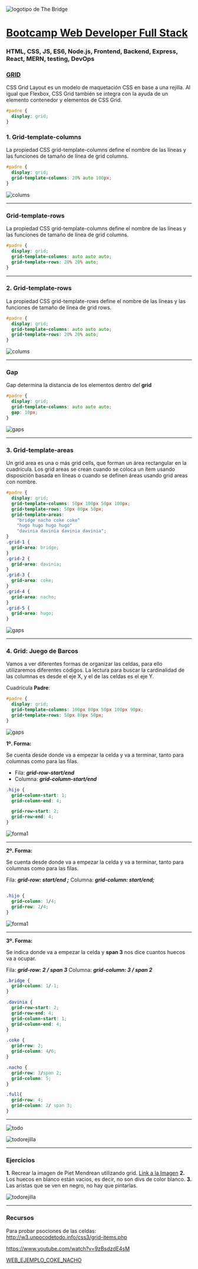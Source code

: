 ![logotipo de The Bridge](https://user-images.githubusercontent.com/27650532/77754601-e8365180-702b-11ea-8bed-5bc14a43f869.png "logotipo de The Bridge")

# [Bootcamp Web Developer Full Stack](https://www.thebridge.tech/bootcamps/bootcamp-fullstack-developer/)

### HTML, CSS, JS, ES6, Node.js, Frontend, Backend, Express, React, MERN, testing, DevOps

### [GRID](https://developer.mozilla.org/es/docs/Web/CSS/CSS_Grid_Layout)

CSS Grid Layout es un modelo de maquetación CSS en base a una rejilla. Al igual que Flexbox, CSS Grid también se integra con la ayuda de un elemento contenedor y elementos de CSS Grid.

```css
#padre {
  display: grid;
}
```

### 1. Grid-template-columns

La propiedad CSS grid-template-columns define el nombre de las líneas y las funciones de tamaño de línea de grid columns.

```css
#padre {
  display: grid;
  grid-template-columns: 20% auto 100px;
}
```

![colums](../../../assets/core/clase6/grid/img0.PNG)

---

### Grid-template-rows

La propiedad CSS grid-template-columns define el nombre de las líneas y las funciones de tamaño de línea de grid columns.

```css
#padre {
  display: grid;
  grid-template-columns: auto auto auto;
  grid-template-rows: 20% 20% auto;
}
```

---

### 2. Grid-template-rows

La propiedad CSS grid-template-rows define el nombre de las líneas y las funciones de tamaño de línea de grid rows.

```css
#padre {
  display: grid;
  grid-template-columns: auto auto auto;
  grid-template-rows: 20% 20% auto;
}
```

![colums](../../../assets/core/clase6/grid/img1.PNG)

---

### Gap

Gap determina la distancia de los elementos dentro del **grid**

```css
#padre {
  display: grid;
  grid-template-columns: auto auto auto;
  gap: 10px;
}
```

![gaps](../../../assets/core/clase6/grid/img2.PNG)

---

### 3. Grid-template-areas

Un grid area es una o más grid cells, que forman un área rectangular en la cuadrícula. Los grid areas se crean cuando se coloca un ítem usando disposición basada en líneas o cuando se definen áreas usando grid areas con nombre.

```css
#padre {
  display: grid;
  grid-template-columns: 50px 100px 50px 100px;
  grid-template-rows: 50px 80px 50px;
  grid-template-areas:
    "bridge nacho coke coke"
    "hugo hugo hugo hugo"
    "davinia davinia davinia davinia";
}
.grid-1 {
  grid-area: bridge;
}
.grid-2 {
  grid-area: davinia;
}
.grid-3 {
  grid-area: coke;
}
.grid-4 {
  grid-area: nacho;
}
.grid-5 {
  grid-area: hugo;
}
```

![gaps](../../../assets/core/clase6/grid/img3.PNG)

---

### 4. Grid: Juego de Barcos

Vamos a ver diferentes formas de organizar las celdas, para ello utilizaremos diferentes códigos. La lectura para buscar la cardinalidad de las columnas es desde el eje X, y el de las celdas es el eje Y.



Cuadrícula **Padre**:

```css
#padre {
  display: grid;
  grid-template-columns: 100px 80px 50px 100px 90px;
  grid-template-rows: 50px 80px 50px;
}
```

![gaps](../../../assets/core/clase6/grid/img4.png)


**1º. Forma:**

Se cuenta desde donde va a empezar la celda y va a terminar, tanto para columnas como para las filas.

- Fila: ***grid-row-start/end***
- Columna: ***grid-column-start/end***

```css
.hijo {
  grid-column-start: 1;
  grid-column-end: 4;

  grid-row-start: 2;
  grid-row-end: 4;
}
```

![forma1](../../../assets/core/clase6/grid/img5.jpg)

* * * 

**2º. Forma:**

Se cuenta desde donde va a empezar la celda y va a terminar, tanto para columnas como para las filas.

Fila: ***grid-row: start/end ;***
Columna: ***grid-column: start/end;***


```css

.hijo {
  grid-column: 1/4;
  grid-row: 2/4;
}

```
![forma1](../../../assets/core/clase6/grid/img6.jpg)

* * *

**3º. Forma:**

Se indica donde va a empezar la celda y **span 3** nos dice cuantos huecos va a ocupar.

Fila: ***grid-row: 2 / span 3***
Columna: ***grid-column: 3 / span 2***


```css
.bridge {
  grid-column: 1/-1;
}

.davinia {
  grid-row-start: 2;
  grid-row-end: 4;
  grid-column-start: 1;
  grid-column-end: 4;
}

.coke {
  grid-row: 2;
  grid-column: 4/6;
}

.nacho {
  grid-row: 3/span 2;
  grid-column: 5;
}

.full{
  grid-row: 4;
  grid-column: 2/ span 3;
}

```
* * *

![todo](../../../assets/core/clase6/grid/img7.PNG)

![todorejilla](../../../assets/core/clase6/grid/img8.jpg)
* * *

### Ejercicios
**1.** Recrear la imagen de Piet Mendrean utilizando grid. [Link a la Imagen](https://i.pinimg.com/736x/c0/f5/de/c0f5de558ffbd9a4ca4617264472d0f3.jpg)
**2.** Los huecos en blanco están vacios, es decir, no son divs de color blanco.
**3.** Las aristas que se ven en negro, no hay que pintarlas.

![todorejilla](../../../assets/core/clase6/grid/img9.jpg)

* * * 

### Recursos

Para probar psociones de las celdas: http://w3.unpocodetodo.info/css3/grid-items.php

https://www.youtube.com/watch?v=9zBsdzdE4sM

[WEB_EJEMPLO_COKE_NACHO](https://fs-abr-22-taller-grid.netlify.app/)


